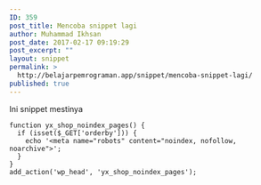 ```yaml
---
ID: 359
post_title: Mencoba snippet lagi
author: Muhammad Ikhsan
post_date: 2017-02-17 09:19:29
post_excerpt: ""
layout: snippet
permalink: >
  http://belajarpemrograman.app/snippet/mencoba-snippet-lagi/
published: true
---
```

Ini snippet mestinya
<pre><code class="language-php line-numbers">function yx_shop_noindex_pages() {
  if (isset($_GET['orderby'])) {
    echo '&lt;meta name="robots" content="noindex, nofollow, noarchive"&gt;';
  }
}
add_action('wp_head', 'yx_shop_noindex_pages');</code></pre>
